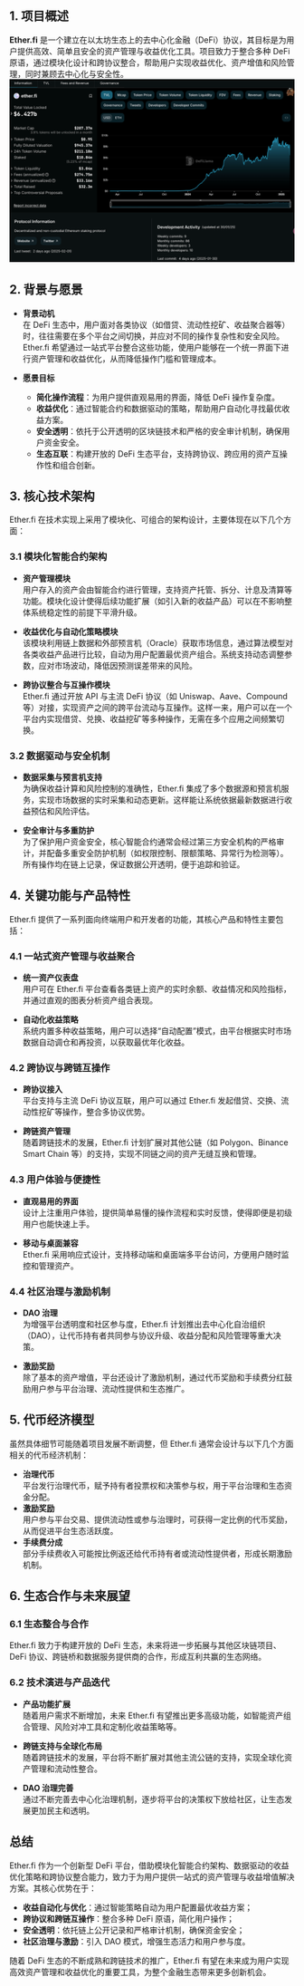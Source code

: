 

## 1. 项目概述

**Ether.fi** 是一个建立在以太坊生态上的去中心化金融（DeFi）协议，其目标是为用户提供高效、简单且安全的资产管理与收益优化工具。项目致力于整合多种 DeFi 原语，通过模块化设计和跨协议整合，帮助用户实现收益优化、资产增值和风险管理，同时兼顾去中心化与安全性。
![infomation](./imgs/ether.fi.png)


## 2. 背景与愿景

- **背景动机**  
  在 DeFi 生态中，用户面对各类协议（如借贷、流动性挖矿、收益聚合器等）时，往往需要在多个平台之间切换，并应对不同的操作复杂性和安全风险。Ether.fi 希望通过一站式平台整合这些功能，使用户能够在一个统一界面下进行资产管理和收益优化，从而降低操作门槛和管理成本。

- **愿景目标**  
  - **简化操作流程**：为用户提供直观易用的界面，降低 DeFi 操作复杂度。  
  - **收益优化**：通过智能合约和数据驱动的策略，帮助用户自动化寻找最优收益方案。  
  - **安全透明**：依托于公开透明的区块链技术和严格的安全审计机制，确保用户资金安全。  
  - **生态互联**：构建开放的 DeFi 生态平台，支持跨协议、跨应用的资产互操作性和组合创新。



## 3. 核心技术架构

Ether.fi 在技术实现上采用了模块化、可组合的架构设计，主要体现在以下几个方面：

### 3.1 模块化智能合约架构

- **资产管理模块**  
  用户存入的资产会由智能合约进行管理，支持资产托管、拆分、计息及清算等功能。模块化设计使得后续功能扩展（如引入新的收益产品）可以在不影响整体系统稳定性的前提下平滑升级。

- **收益优化与自动化策略模块**  
  该模块利用链上数据和外部预言机（Oracle）获取市场信息，通过算法模型对各类收益产品进行比较，自动为用户配置最优资产组合。系统支持动态调整参数，应对市场波动，降低因预测误差带来的风险。

- **跨协议整合与互操作模块**  
  Ether.fi 通过开放 API 与主流 DeFi 协议（如 Uniswap、Aave、Compound 等）对接，实现资产之间的跨平台流动与互操作。这样一来，用户可以在一个平台内实现借贷、兑换、收益挖矿等多种操作，无需在多个应用之间频繁切换。

### 3.2 数据驱动与安全机制

- **数据采集与预言机支持**  
  为确保收益计算和风险控制的准确性，Ether.fi 集成了多个数据源和预言机服务，实现市场数据的实时采集和动态更新。这样能让系统依据最新数据进行收益预估和风险评估。

- **安全审计与多重防护**  
  为了保护用户资金安全，核心智能合约通常会经过第三方安全机构的严格审计，并配备多重安全防护机制（如权限控制、限额策略、异常行为检测等）。所有操作均在链上记录，保证数据公开透明，便于追踪和验证。



## 4. 关键功能与产品特性

Ether.fi 提供了一系列面向终端用户和开发者的功能，其核心产品和特性主要包括：

### 4.1 一站式资产管理与收益聚合

- **统一资产仪表盘**  
  用户可在 Ether.fi 平台查看各类链上资产的实时余额、收益情况和风险指标，并通过直观的图表分析资产组合表现。
  
- **自动化收益策略**  
  系统内置多种收益策略，用户可以选择“自动配置”模式，由平台根据实时市场数据自动调仓和再投资，以获取最优年化收益。

### 4.2 跨协议与跨链互操作

- **跨协议接入**  
  平台支持与主流 DeFi 协议互联，用户可以通过 Ether.fi 发起借贷、交换、流动性挖矿等操作，整合多协议优势。
  
- **跨链资产管理**  
  随着跨链技术的发展，Ether.fi 计划扩展对其他公链（如 Polygon、Binance Smart Chain 等）的支持，实现不同链之间的资产无缝互换和管理。

### 4.3 用户体验与便捷性

- **直观易用的界面**  
  设计上注重用户体验，提供简单易懂的操作流程和实时反馈，使得即便是初级用户也能快速上手。
  
- **移动与桌面兼容**  
  Ether.fi 采用响应式设计，支持移动端和桌面端多平台访问，方便用户随时监控和管理资产。

### 4.4 社区治理与激励机制

- **DAO 治理**  
  为增强平台透明度和社区参与度，Ether.fi 计划推出去中心化自治组织（DAO），让代币持有者共同参与协议升级、收益分配和风险管理等重大决策。
  
- **激励奖励**  
  除了基本的资产增值，平台还设计了激励机制，通过代币奖励和手续费分红鼓励用户参与平台治理、流动性提供和生态推广。



## 5. 代币经济模型

虽然具体细节可能随着项目发展不断调整，但 Ether.fi 通常会设计与以下几个方面相关的代币经济机制：

- **治理代币**  
  平台发行治理代币，赋予持有者投票权和决策参与权，用于平台治理和生态资金分配。  
- **激励奖励**  
  用户参与平台交易、提供流动性或参与治理时，可获得一定比例的代币奖励，从而促进平台生态活跃度。  
- **手续费分成**  
  部分手续费收入可能按比例返还给代币持有者或流动性提供者，形成长期激励机制。



## 6. 生态合作与未来展望

### 6.1 生态整合与合作

Ether.fi 致力于构建开放的 DeFi 生态，未来将进一步拓展与其他区块链项目、DeFi 协议、跨链桥和数据服务提供商的合作，形成互利共赢的生态网络。

### 6.2 技术演进与产品迭代

- **产品功能扩展**  
  随着用户需求不断增加，未来 Ether.fi 有望推出更多高级功能，如智能资产组合管理、风险对冲工具和定制化收益策略等。
  
- **跨链支持与全球化布局**  
  随着跨链技术的发展，平台将不断扩展对其他主流公链的支持，实现全球化资产管理和流动性整合。

- **DAO 治理完善**  
  通过不断完善去中心化治理机制，逐步将平台的决策权下放给社区，让生态发展更加民主和透明。



## 总结

Ether.fi 作为一个创新型 DeFi 平台，借助模块化智能合约架构、数据驱动的收益优化策略和跨协议整合能力，致力于为用户提供一站式的资产管理与收益增值解决方案。其核心优势在于：
- **收益自动化与优化**：通过智能策略自动为用户配置最优收益方案；
- **跨协议和跨链互操作**：整合多种 DeFi 原语，简化用户操作；
- **安全透明**：依托链上公开记录和严格审计机制，确保资金安全；
- **社区治理与激励**：引入 DAO 模式，增强生态活力和用户参与度。

随着 DeFi 生态的不断成熟和跨链技术的推广，Ether.fi 有望在未来成为用户实现高效资产管理和收益优化的重要工具，为整个金融生态带来更多创新机会。

